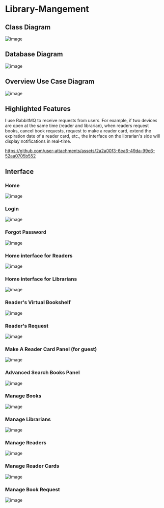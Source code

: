 # Library-Mangement
## Class Diagram
![image](https://github.com/user-attachments/assets/95026a71-c274-4dc2-a09a-7677a1d82c1a)
## Database Diagram
![image](https://github.com/user-attachments/assets/14bde6f6-f6b8-4138-99b4-f201ed17afaf)
## Overview Use Case Diagram
![image](https://github.com/user-attachments/assets/224e98da-9eb8-46bc-a49e-5bcf62c785d2)
## Highlighted Features
I use RabbitMQ to receive requests from users. For example, if two devices are open at the same time (reader and librarian), when readers request books, cancel book requests, request to make a reader card, extend the expiration date of a reader card, etc., the interface on the librarian's side will display notifications in real-time.
<br>



https://github.com/user-attachments/assets/2a2a00f3-6ea6-49da-99c6-52aa0705b552



## Interface
### Home
![image](https://github.com/user-attachments/assets/c263ec03-5a33-47f7-85ed-9d38612b9858)
### Login
![image](https://github.com/user-attachments/assets/225bd79b-c453-410f-9975-00b296548c18)
### Forgot Password
![image](https://github.com/user-attachments/assets/dbca1510-fb95-4ba2-85b8-5f2a9d62df68)
### Home interface for Readers
![image](https://github.com/user-attachments/assets/1983bd28-6722-4de8-a8bc-fa780c17b6ed)
### Home interface for Librarians
![image](https://github.com/user-attachments/assets/cc5c82d4-1893-4639-8935-b99eb16007b9)
### Reader's Virtual Bookshelf
![image](https://github.com/user-attachments/assets/00ebc580-3ba9-4b9e-9433-42d49af02379)
### Reader's Request
![image](https://github.com/user-attachments/assets/b8a1cc63-2345-47e4-b4a0-3b675e43be84)
### Make A Reader Card Panel (for guest)
![image](https://github.com/user-attachments/assets/d7f36447-d64a-40b5-a9b4-fa9d4ffdffcc)
### Advanced Search Books Panel 
![image](https://github.com/user-attachments/assets/b8e5b26c-eb7c-45d8-8a77-9a401b506ca5)
### Manage Books
![image](https://github.com/user-attachments/assets/b35b8a1d-644b-4774-8c6b-971329ce4028)
### Manage Librarians
![image](https://github.com/user-attachments/assets/bef3939a-6905-4c88-b740-64df20a7fe17)
### Manage Readers 
![image](https://github.com/user-attachments/assets/1808a029-ea1b-493a-86e6-e9ed35544bde)
### Manage Reader Cards
![image](https://github.com/user-attachments/assets/7460550f-3e44-49e2-a060-0c4a785f20a6)
### Manage Book Request
![image](https://github.com/user-attachments/assets/43fdccd6-abdc-4fec-9aa9-778b7311e5bb)









